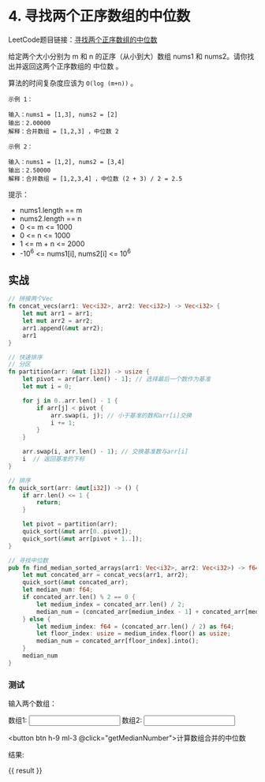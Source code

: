 <script lang="ts" setup>
import { ref, onMounted } from "vue"
import init, { findMedianSortedArrays } from "../../../../wasm/output/wasm.js"

onMounted(() => {
    init().then()
})

const arr1 = ref<number[]>([1, 2, 3])
const arr2 = ref<number[]>([2, 3, 4])

const result = ref<number>()

function getMedianNumber() {
    result.value = findMedianSortedArrays(arr1.value, arr2.value)
}
</script>

# 4. 寻找两个正序数组的中位数

LeetCode题目链接：[寻找两个正序数组的中位数](https://leetcode.cn/problems/median-of-two-sorted-arrays/description/)

给定两个大小分别为 m 和 n 的正序（从小到大）数组 nums1 和 nums2。请你找出并返回这两个正序数组的 中位数 。

算法的时间复杂度应该为 `O(log (m+n))` 。

```
示例 1：

输入：nums1 = [1,3], nums2 = [2]
输出：2.00000
解释：合并数组 = [1,2,3] ，中位数 2

示例 2：

输入：nums1 = [1,2], nums2 = [3,4]
输出：2.50000
解释：合并数组 = [1,2,3,4] ，中位数 (2 + 3) / 2 = 2.5
```

提示：
- nums1.length == m
- nums2.length == n
- 0 <= m <= 1000
- 0 <= n <= 1000
- 1 <= m + n <= 2000
- -10<sup>6</sup> <= nums1[i], nums2[i] <= 10<sup>6</sup>

## 实战
```rust
// 拼接两个Vec
fn concat_vecs(arr1: Vec<i32>, arr2: Vec<i32>) -> Vec<i32> {
    let mut arr1 = arr1;
    let mut arr2 = arr2;
    arr1.append(&mut arr2);
    arr1
}

// 快速排序
// 分区
fn partition(arr: &mut [i32]) -> usize {
    let pivot = arr[arr.len() - 1]; // 选择最后一个数作为基准
    let mut i = 0;

    for j in 0..arr.len() - 1 {
        if arr[j] < pivot {  
            arr.swap(i, j); // 小于基准的数和arr[i]交换
            i += 1;
        }
    }

    arr.swap(i, arr.len() - 1); // 交换基准数与arr[i]
    i  // 返回基准的下标
}

// 排序
fn quick_sort(arr: &mut[i32]) -> () {
    if arr.len() <= 1 {
        return;
    }

    let pivot = partition(arr);
    quick_sort(&mut arr[0..pivot]);
    quick_sort(&mut arr[pivot + 1..]);
}

// 寻找中位数
pub fn find_median_sorted_arrays(arr1: Vec<i32>, arr2: Vec<i32>) -> f64 {
    let mut concated_arr = concat_vecs(arr1, arr2);
    quick_sort(&mut concated_arr);
    let median_num: f64;
    if concated_arr.len() % 2 == 0 {
        let medium_index = concated_arr.len() / 2;
        median_num = (concated_arr[medium_index - 1] + concated_arr[medium_index]) as f64 / 2.0 as f64;
    } else {
        let medium_index: f64 = (concated_arr.len() / 2) as f64;
        let floor_index: usize = medium_index.floor() as usize;
        median_num = concated_arr[floor_index].into();
    }
    median_num
}
```

### 测试

<p>输入两个数组：</p>
<div flex="~ col">
    数组1: <input type="text" border="1px solid black" rounded h-9 w-80 
           v-model="arr1"/>
    数组2: <input type="text" border="1px solid black" rounded h-9 w-80
           v-model="arr2"/>
</div>

<button btn h-9 ml-3 @click="getMedianNumber">计算数组合并的中位数</button>

<p>结果: </p>

<div>{{ result }}</div>
